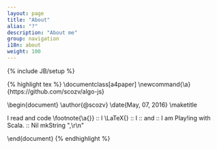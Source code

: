 ```yaml
---
layout: page
title: "About"
alias: "?"
description: "About me"
group: navigation
i18n: about
weight: 100
---
```

{% include JB/setup %}

<div class="force-zero-padding">
{% highlight tex %}
\documentclass[a4paper]
\newcommand{\a}{https://github.com/scozv/algo-js}

\begin{document}
\author{@scozv}
\date{May, 07, 2016}
\maketitle




I read and code \footnote{\a{}}   ::
I \LaTeX{}                        ::
I <React />                       ::
and                               ::
I am Play!ing with Scala.         :: Nil mkString ",\r\n"





\end{document}
{% endhighlight %}
</div>
<div class="lang zh-cn">
</div>
